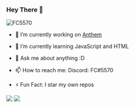 ### Hey There 👋
<p align="left"> <img src="https://komarev.com/ghpvc/?username=FC5570" alt="FC5570" /> </p>

- 🔭 I’m currently working on [Anthem](https://discord.com/oauth2/authorize?client_id=734020393354002482&permissions=469888087&scope=bot)

- 🌱 I’m currently learning JavaScript and HTML

- 💬 Ask me about anything :D

- 📫 How to reach me: Discord: FC#5570

- ⚡ Fun Fact: I star my own repos

<img src="https://github-readme-stats.vercel.app/api?username=FC5570&show_icons=true&theme=radical&count_private=true&custom_title=My Stats&include_all_commits=true">
<img src="https://github-readme-stats.vercel.app/api/top-langs/?username=FC5570&layout=compact&theme=radical">
